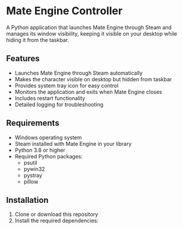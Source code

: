 #  Mate Engine Controller

A Python application that launches Mate Engine through Steam and manages its window visibility, keeping it visible on your desktop while hiding it from the taskbar.

## Features

- Launches Mate Engine through Steam automatically
- Makes the character visible on desktop but hidden from taskbar
- Provides system tray icon for easy control
- Monitors the application and exits when Mate Engine closes
- Includes restart functionality
- Detailed logging for troubleshooting

## Requirements

- Windows operating system
- Steam installed with Mate Engine in your library
- Python 3.8 or higher
- Required Python packages:
  - psutil
  - pywin32
  - pystray
  - pillow

## Installation

1. Clone or download this repository
2. Install the required dependencies:

